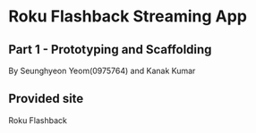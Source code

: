 # Roku Flashback Streaming App
## Part 1 - Prototyping and Scaffolding
By Seunghyeon Yeom(0975764) and Kanak Kumar

## Provided site
Roku Flashback

## 